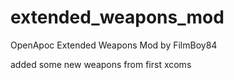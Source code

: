 # extended_weapons_mod
OpenApoc Extended Weapons Mod
by FilmBoy84

added some new weapons from first xcoms
